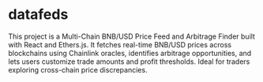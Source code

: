 # datafeds
This project is a Multi-Chain BNB/USD Price Feed and Arbitrage Finder built with React and Ethers.js. It fetches real-time BNB/USD prices across blockchains using Chainlink oracles, identifies arbitrage opportunities, and lets users customize trade amounts and profit thresholds. Ideal for traders exploring cross-chain price discrepancies.